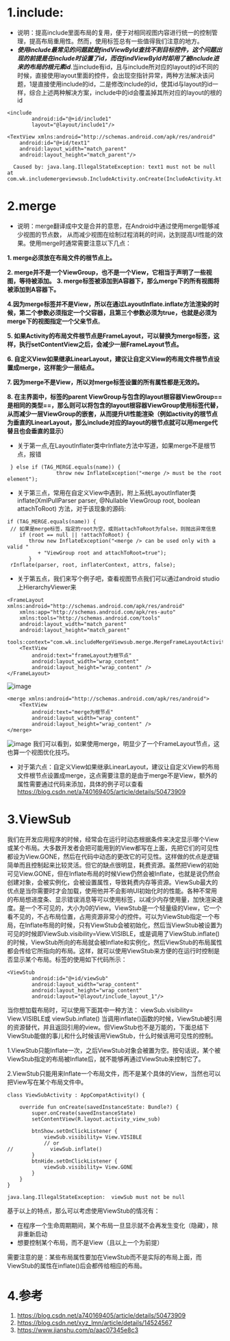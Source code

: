 # 1.include:
- 说明：提高include里面布局的复用，便于对相同视图内容进行统一的控制管理，提高布局重用性。然而，使用<include>标签总有一些值得我们注意的地方。
- ***使用include最常见的问题就是findViewById查找不到目标控件，这个问题出现的前提是在include时设置了id，而在findViewById时却用了被include进来的布局的根元素id***.当include有id，且与include所对应的layout的id不同的时候，直接使用layout里面的控件，会出现空指针异常，两种方法解决该问题，1是直接使用include的id，二是修改include的id，使其id与layout的id一样，综合上述两种解决方案，include中的id会覆盖掉其所对应的layout的根的id
```
<include
        android:id="@+id/include1"
        layout="@layout/include1"/>
```

```
<TextView xmlns:android="http://schemas.android.com/apk/res/android"
    android:id="@+id/text1"
    android:layout_width="match_parent"
    android:layout_height="match_parent"/>
```

```
  Caused by: java.lang.IllegalStateException: text1 must not be null  at com.wk.includemergeviewsub.IncludeActivity.onCreate(IncludeActivity.kt:12)
```


# 2.merge
- 说明：merge翻译成中文是合并的意思，在Android中通过使用merge能够减少视图的节点数， 
从而减少视图在绘制过程消耗的时间，达到提高UI性能的效果。使用merge时通常需要注意以下几点：

**1. merge必须放在布局文件的根节点上。**

**2. merge并不是一个ViewGroup，也不是一个View，它相当于声明了一些视图，等待被添加。**
**3.  merge标签被添加到A容器下，那么merge下的所有视图将被添加到A容器下。**

**4.因为merge标签并不是View，所以在通过LayoutInflate.inflate方法渲染的时候，第二个参数必须指定一个父容器，且第三个参数必须为true，也就是必须为merge下的视图指定一个父亲节点**。

**5.  如果Activity的布局文件根节点是FrameLayout，可以替换为merge标签，这样，执行setContentView之后，会减少一层FrameLayout节点。**

**6.  自定义View如果继承LinearLayout，建议让自定义View的布局文件根节点设置成merge，这样能少一层结点。**
 
**7.  因为merge不是View，所以对merge标签设置的所有属性都是无效的。**

**8.  在主界面中，<include>标签的parent ViewGroup与包含的layout根容器ViewGroup==是相同的类型==，那么则可以将包含的layout根容器ViewGroup使用<merge>标签代替，从而减少一层ViewGroup的嵌套，从而提升UI性能渲染（例如activity的根节点为垂直的LinearLayout，那么include对应的layout的根节点就可以用merge代替且也会垂直的显示）**
- 关于第一点,在LayoutInflater类中rInflate方法中写道，如果merge不是根节点，报错
```
 } else if (TAG_MERGE.equals(name)) {
                throw new InflateException("<merge /> must be the root element");
```
- 关于第三点，常用在自定义View中遇到，附上系统LayoutInflater类inflate(XmlPullParser parser, @Nullable ViewGroup root, boolean attachToRoot) 方法，对于该现象的源码:

```
if (TAG_MERGE.equals(name)) {
 // 如果是merge标签，指定的root为空，或则attachToRoot为false，则抛出异常信息
    if (root == null || !attachToRoot) {
       throw new InflateException("<merge /> can be used only with a valid "
          + "ViewGroup root and attachToRoot=true");
       }
 rInflate(parser, root, inflaterContext, attrs, false);
```
- 关于第五点，我们来写个例子吧，查看视图节点我们可以通过android studio上HierarchyViewer来
```
<FrameLayout xmlns:android="http://schemas.android.com/apk/res/android"
    xmlns:app="http://schemas.android.com/apk/res-auto"
    xmlns:tools="http://schemas.android.com/tools"
    android:layout_width="match_parent"
    android:layout_height="match_parent"
    tools:context="com.wk.includeMergeViewsub.merge.MergeFrameLayoutActivity">
    <TextView
        android:text="frameLayout为根节点"
        android:layout_width="wrap_content"
        android:layout_height="wrap_content" />
</FrameLayout>
```
![image](C:/Users/Administrator/Desktop/merge.png)
```
<merge xmlns:android="http://schemas.android.com/apk/res/android">
    <TextView
        android:text="merge为根节点"
        android:layout_width="wrap_content"
        android:layout_height="wrap_content" />
</merge>
```
![image](C:/Users/Administrator/Desktop/frameLayout1.png)
我们可以看到，如果使用merge，明显少了一个FrameLayout节点，这也算一个视图优化技巧。
- 对于第六点：自定义View如果继承LinearLayout，建议让自定义View的布局文件根节点设置成merge，这点需要注意的是由于merge不是View，额外的属性需要通过代码来添加，具体的例子可以查看 https://blog.csdn.net/a740169405/article/details/50473909
# 3.ViewSub
我们在开发应用程序的时候，经常会在运行时动态根据条件来决定显示哪个View或某个布局。大多数开发者会把可能用到的View都写在上面，先把它们的可见性都设为View.GONE，然后在代码中动态的更改它的可见性。这样做的优点是逻辑简单而且控制起来比较灵活。但它的缺点很明显，耗费资源。虽然把View的初始可见View.GONE，但在Inflate布局的时候View仍然会被Inflate，也就是说仍然会创建对象，会被实例化，会被设置属性，导致耗费内存等资源。ViewSub最大的优点是当你需要时才会加载，使用他并不会影响UI初始化时的性能。各种不常用的布局想进度条、显示错误消息等可以使用标签，以减少内存使用量，加快渲染速度。是一个不可见的，大小为0的View。ViewStub是一个轻量级的View，它一个看不见的，不占布局位置，占用资源非常小的控件。可以为ViewStub指定一个布局，在Inflate布局的时候，只有ViewStub会被初始化，然后当ViewStub被设置为可见的时候即ViewSub.visibility=View.VISIBLE，或是调用了ViewStub.inflate()的时候，ViewStub所向的布局就会被Inflate和实例化，然后ViewStub的布局属性都会传给它所指向的布局。这样，就可以使用ViewStub来方便的在运行时控制是否显示某个布局。标签的使用如下代码所示：

```
<ViewStub
        android:id="@+id/viewSub"
        android:layout_width="wrap_content"
        android:layout_height="wrap_content"
        android:layout="@layout/include_layout_1"/>
```
当你想加载布局时，可以使用下面其中一种方法：
viewSub.visibility= View.VISIBLE或
viewSub.inflate()
当调用inflate()函数的时候，ViewStub被引用的资源替代，并且返回引用的view。但ViewStub也不是万能的，下面总结下ViewStub能做的事儿和什么时候该用ViewStub，什么时候该用可见性的控制。

1.ViewStub只能Inflate一次，之后ViewStub对象会被置为空。按句话说，某个被ViewStub指定的布局被Inflate后，就不能够再通过ViewStub来控制它了。

2.ViewStub只能用来Inflate一个布局文件，而不是某个具体的View，当然也可以把View写在某个布局文件中。

```
class ViewSubActivity : AppCompatActivity() {

    override fun onCreate(savedInstanceState: Bundle?) {
        super.onCreate(savedInstanceState)
        setContentView(R.layout.activity_view_sub)

        btnShow.setOnClickListener {
            viewSub.visibility= View.VISIBLE
            // or
//            viewSub.inflate()
        }
        btnHide.setOnClickListener {
            viewSub.visibility= View.GONE
        }
    }
}
```

```
java.lang.IllegalStateException:  viewSub must not be null 
```
基于以上的特点，那么可以考虑使用ViewStub的情况有：
- 在程序一个生命周期期间，某个布局一旦显示就不会再发生变化（隐藏），除非重新启动
- 想要控制某个布局，而不是View（且以上一个为前提）

需要注意的是：某些布局属性要加在ViewStub而不是实际的布局上面，而ViewStub的属性在inflate()后会都传给相应的布局。
# 4.参考
1. https://blog.csdn.net/a740169405/article/details/50473909
2. https://blog.csdn.net/xyz_lmn/article/details/14524567
3. https://www.jianshu.com/p/aac07345e8c3
